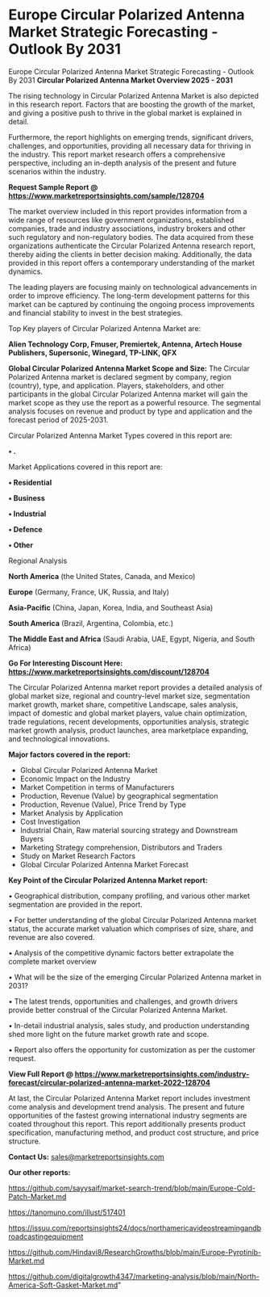 # Europe Circular Polarized Antenna Market Strategic Forecasting - Outlook By 2031
Europe Circular Polarized Antenna Market Strategic Forecasting - Outlook By 2031
<Strong> Circular Polarized Antenna Market Overview 2025 - 2031</strong>

The rising technology in Circular Polarized Antenna Market is also depicted in this research report. Factors that are boosting the growth of the market, and giving a positive push to thrive in the global market is explained in detail.

Furthermore, the report highlights on emerging trends, significant drivers, challenges, and opportunities, providing all necessary data for thriving in the industry. This report market research offers a comprehensive perspective, including an in-depth analysis of the present and future scenarios within the industry.

<strong>Request Sample Report @ <a href=https://www.marketreportsinsights.com/sample/128704>https://www.marketreportsinsights.com/sample/128704</a></strong>

The market overview included in this report provides information from a wide range of resources like government organizations, established companies, trade and industry associations, industry brokers and other such regulatory and non-regulatory bodies. The data acquired from these organizations authenticate the Circular Polarized Antenna research report, thereby aiding the clients in better decision making. Additionally, the data provided in this report offers a contemporary understanding of the market dynamics.

The leading players are focusing mainly on technological advancements in order to improve efficiency. The long-term development patterns for this market can be captured by continuing the ongoing process improvements and financial stability to invest in the best strategies.

Top Key players of Circular Polarized Antenna Market are:

<strong>Alien Technology Corp, Fmuser, Premiertek, Antenna, Artech House Publishers, Supersonic, Winegard, TP-LINK, QFX</strong>

<strong><b>Global Circular Polarized Antenna Market Scope and Size:</b></strong>
The Circular Polarized Antenna market is declared segment by company, region (country), type, and application. Players, stakeholders, and other participants in the global Circular Polarized Antenna market will gain the market scope as they use the report as a powerful resource. The segmental analysis focuses on revenue and product by type and application and the forecast period of 2025-2031.

Circular Polarized Antenna Market Types covered in this report are:

<strong>• .</strong>

Market Applications covered in this report are:

<strong>• Residential

• Business

• Industrial

• Defence

• Other</strong> 

Regional Analysis

<strong>North America</strong> (the United States, Canada, and Mexico)

<strong>Europe</strong> (Germany, France, UK, Russia, and Italy)

<strong>Asia-Pacific</strong> (China, Japan, Korea, India, and Southeast Asia)

<strong>South America</strong> (Brazil, Argentina, Colombia, etc.)

<strong>The Middle East and Africa</strong> (Saudi Arabia, UAE, Egypt, Nigeria, and South Africa)

<strong>Go For Interesting Discount Here: <a href=https://www.marketreportsinsights.com/discount/128704>https://www.marketreportsinsights.com/discount/128704</a></strong>

The Circular Polarized Antenna market report provides a detailed analysis of global market size, regional and country-level market size, segmentation market growth, market share, competitive Landscape, sales analysis, impact of domestic and global market players, value chain optimization, trade regulations, recent developments, opportunities analysis, strategic market growth analysis, product launches, area marketplace expanding, and technological innovations.

<strong><b>Major factors covered in the report:</b></strong>
<ul>
  <li>Global Circular Polarized Antenna Market </li>
  <li>Economic Impact on the Industry</li>
  <li>Market Competition in terms of Manufacturers</li>
  <li>Production, Revenue (Value) by geographical segmentation</li>
  <li>Production, Revenue (Value), Price Trend by Type</li>
  <li>Market Analysis by Application</li>
  <li>Cost Investigation</li>
  <li>Industrial Chain, Raw material sourcing strategy and Downstream Buyers</li>
  <li>Marketing Strategy comprehension, Distributors and Traders</li>
  <li>Study on Market Research Factors</li>
  <li>Global Circular Polarized Antenna Market Forecast</li>
</ul>

<strong><b>Key Point of the Circular Polarized Antenna Market report:</b></strong>

• Geographical distribution, company profiling, and various other market segmentation are provided in the report.

• For better understanding of the global Circular Polarized Antenna market status, the accurate market valuation which comprises of size, share, and revenue are also covered.

• Analysis of the competitive dynamic factors better extrapolate the complete market overview

• What will be the size of the emerging Circular Polarized Antenna market in 2031?

• The latest trends, opportunities and challenges, and growth drivers provide better construal of the Circular Polarized Antenna Market.

• In-detail industrial analysis, sales study, and production understanding shed more light on the future market growth rate and scope.

• Report also offers the opportunity for customization as per the customer request.

<strong><b>View Full Report @ <a href=https://www.marketreportsinsights.com/industry-forecast/circular-polarized-antenna-market-2022-128704>https://www.marketreportsinsights.com/industry-forecast/circular-polarized-antenna-market-2022-128704</a></b></strong>


At last, the Circular Polarized Antenna Market report includes investment come analysis and development trend analysis. The present and future opportunities of the fastest growing international industry segments are coated throughout this report. This report additionally presents product specification, manufacturing method, and product cost structure, and price structure.

<strong>Contact Us:</strong>
sales@marketreportsinsights.com

<strong>Our other reports:</strong>

<a href=https://github.com/sayysaif/market-search-trend/blob/main/Europe-Cold-Patch-Market.md>https://github.com/sayysaif/market-search-trend/blob/main/Europe-Cold-Patch-Market.md</a>

<a href=https://tanomuno.com/illust/517401>https://tanomuno.com/illust/517401</a>

<a href=https://issuu.com/reportsinsights24/docs/northamericavideostreamingandbroadcastingequipment>https://issuu.com/reportsinsights24/docs/northamericavideostreamingandbroadcastingequipment</a>

<a href=https://github.com/Hindavi8/ResearchGrowths/blob/main/Europe-Pyrotinib-Market.md>https://github.com/Hindavi8/ResearchGrowths/blob/main/Europe-Pyrotinib-Market.md</a>

<a href=https://github.com/digitalgrowth4347/marketing-analysis/blob/main/North-America-Soft-Gasket-Market.md>https://github.com/digitalgrowth4347/marketing-analysis/blob/main/North-America-Soft-Gasket-Market.md</a>"
